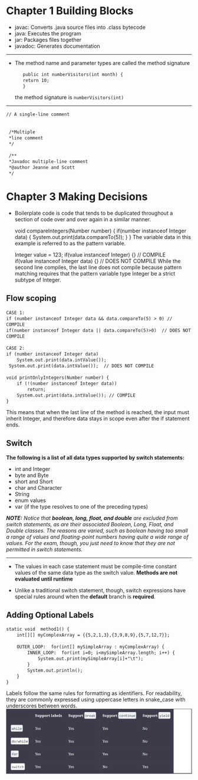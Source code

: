 # Chapter 1  Building Blocks

* javac: Converts .java source files into .class bytecode
* java: Executes the program
* jar: Packages files together
* javadoc: Generates documentation

---
* The method name and parameter types are called the method signature
       
         public int numberVisitors(int month) {
         return 10;
         }
    the method signature is `numberVisitors(int)`
---

    // A single-line comment
    
    
     /*Multiple
     *line comment
     */
    
     /**
     *Javadoc multiple-line comment
     *@author Jeanne and Scott
     */


# Chapter 3 Making Decisions

* Boilerplate code is code that tends to be duplicated throughout a section of code over and over again in a similar manner.



    void compareIntegers(Number number) {
        if(number instanceof Integer data) { 
        System.out.print(data.compareTo(5));
        }
    }
The variable data in this example is referred to as the pattern variable.

    Integer value = 123;
    if(value instanceof Integer) {}       // COMPILE                 
    if(value instanceof Integer data) {}  // DOES NOT COMPILE
While the second line compiles, the last line does not compile because pattern matching requires that the pattern variable type Integer be a strict subtype of Integer.

## Flow scoping
    CASE 1:
    if (number instanceof Integer data && data.compareTo(5) > 0) // COMPILE
    if(number instanceof Integer data || data.compareTo(5)>0)  // DOES NOT COMPILE

    CASE 2:
    if (number instanceof Integer data)
        System.out.print(data.intValue());
     System.out.print(data.intValue());  // DOES NOT COMPILE

    void printOnlyIntegers(Number number) {
        if (!(number instanceof Integer data))
            return;
        System.out.print(data.intValue()); // COMPILE
    }
This means that when the last line of the method is reached, the input must inherit Integer, and therefore data stays in scope even after the if statement ends.

## Switch
**The following is a list of all data types supported by switch statements:**
* int and Integer
* byte and Byte
* short and Short
* char and Character
* String
* enum values
* var (if the type resolves to one of the preceding types)


_**NOTE:** Notice that **boolean, long, float, and double** are excluded from switch statements, as are their associated Boolean, Long, Float, and Double classes. The reasons are varied, such as boolean having too small a range of values and floating-point numbers having quite a wide range of values. For the exam, though, you just need to know that they are not permitted in switch statements._

---

* The values in each case statement must be compile-time constant values of the same data type as the switch value.  **Methods are not evaluated until runtime**

* Unlike a traditional switch statement, though, switch expressions have special rules around when the **default** branch is **required**.

## Adding Optional Labels

    static void  method1() {
        int[][] myComplexArray = {{5,2,1,3},{3,9,8,9},{5,7,12,7}};

        OUTER_LOOP:  for(int[] mySimpleArray : myComplexArray) {
            INNER_LOOP:  for(int i=0; i<mySimpleArray.length; i++) {
                System.out.print(mySimpleArray[i]+"\t");
            }
            System.out.println();
        }
    }
Labels follow the same rules for formatting as identifiers. For readability, they are commonly expressed using uppercase letters in snake_case with underscores between words.
![img.png](img.png)
